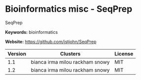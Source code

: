# Bioinformatics misc - SeqPrep

SeqPrep

**Keywords:** bioinformatics

**Website:** <https://github.com/jstjohn/SeqPrep>

| Version | Clusters | License |
| ------- | -------- | ------- |
| 1.1 | bianca irma milou rackham snowy | MIT |
| 1.2 | bianca irma milou rackham snowy | MIT |
